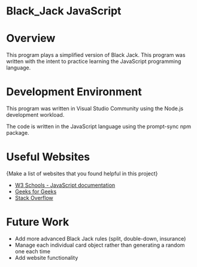 # Black_Jack JavaScript

# Overview

This program plays a simplified version of Black Jack. This program was written with the intent to practice learning the JavaScript programming language. 

# Development Environment

This program was written in Visual Studio Community using the Node.js development workload.

The code is written in the JavaScript language using the prompt-sync npm package.

# Useful Websites

{Make a list of websites that you found helpful in this project}

- [W3 Schools - JavaScript documentation](https://www.w3schools.com/js/default.asp)
- [Geeks for Geeks](https://www.geeksforgeeks.org/javascript-is-showing-reference-error-prompt-is-not-defined/)
- [Stack Overflow](https://stackoverflow.com/questions/9627646/chrome-javascript-developer-console-is-it-possible-to-call-console-log-withou)

# Future Work

- Add more advanced Black Jack rules (split, double-down, insurance)
- Manage each individual card object rather than generating a random one each time
- Add website functionality